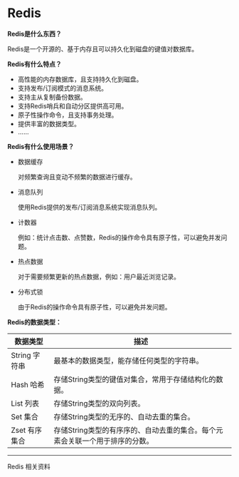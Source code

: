 # Redis
**Redis是什么东西？**

Redis是一个开源的、基于内存且可以持久化到磁盘的键值对数据库。

**Redis有什么特点？**

- 高性能的内存数据库，且支持持久化到磁盘。
- 支持发布/订阅模式的消息系统。
- 支持主从复制备份数据。
- 支持Redis哨兵和自动分区提供高可用。
- 原子性操作命令，且支持事务处理。
- 提供丰富的数据类型。
- ......

**Redis有什么使用场景？**

- 数据缓存

  对频繁查询且变动不频繁的数据进行缓存。

- 消息队列

  使用Redis提供的发布/订阅消息系统实现消息队列。

- 计数器

  例如：统计点击数、点赞数，Redis的操作命令具有原子性，可以避免并发问题。

- 热点数据

  对于需要频繁更新的热点数据，例如：用户最近浏览记录。

- 分布式锁

  由于Redis的操作命令具有原子性，可以避免并发问题。

**Redis的数据类型：**

| 数据类型      | 描述                                                         |
| ------------- | ------------------------------------------------------------ |
| String 字符串 | 最基本的数据类型，能存储任何类型的字符串。                   |
| Hash 哈希     | 存储String类型的键值对集合，常用于存储结构化的数据。         |
| List 列表     | 存储String类型的双向列表。                                   |
| Set 集合      | 存储String类型的无序的、自动去重的集合。                     |
| Zset 有序集合 | 存储String类型的有序序的、自动去重的集合。每个元素会关联一个用于排序的分数。 |

---

Redis 相关资料